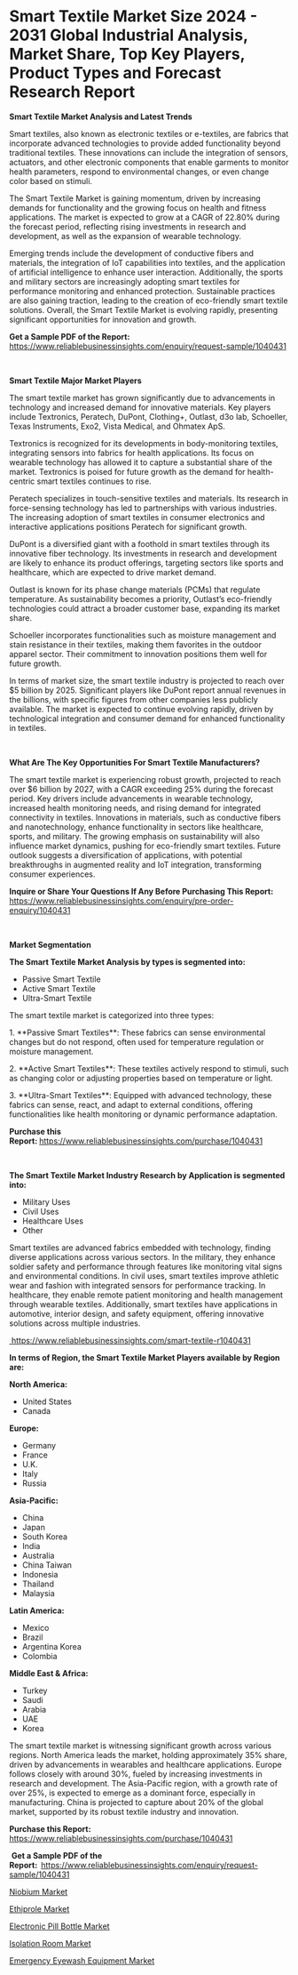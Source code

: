 <p><h1>Smart Textile Market Size 2024 - 2031 Global Industrial Analysis, Market Share, Top Key Players, Product Types and Forecast Research Report</h1></p><p><strong>Smart Textile Market Analysis and Latest Trends</strong></p>
<p><p>Smart textiles, also known as electronic textiles or e-textiles, are fabrics that incorporate advanced technologies to provide added functionality beyond traditional textiles. These innovations can include the integration of sensors, actuators, and other electronic components that enable garments to monitor health parameters, respond to environmental changes, or even change color based on stimuli. </p><p>The Smart Textile Market is gaining momentum, driven by increasing demands for functionality and the growing focus on health and fitness applications. The market is expected to grow at a CAGR of 22.80% during the forecast period, reflecting rising investments in research and development, as well as the expansion of wearable technology. </p><p>Emerging trends include the development of conductive fibers and materials, the integration of IoT capabilities into textiles, and the application of artificial intelligence to enhance user interaction. Additionally, the sports and military sectors are increasingly adopting smart textiles for performance monitoring and enhanced protection. Sustainable practices are also gaining traction, leading to the creation of eco-friendly smart textile solutions. Overall, the Smart Textile Market is evolving rapidly, presenting significant opportunities for innovation and growth.</p></p>
<p><strong>Get a Sample PDF of the Report:&nbsp;</strong> <a href="https://www.reliablebusinessinsights.com/enquiry/request-sample/1040431?utm_campaign=60&utm_medium=2&utm_source=Github&utm_content=ia&utm_term=05112024&utm_id=smart-textile">https://www.reliablebusinessinsights.com/enquiry/request-sample/1040431</a></p>
<p>&nbsp;</p>
<p><strong>Smart Textile Major Market Players</strong></p>
<p><p>The smart textile market has grown significantly due to advancements in technology and increased demand for innovative materials. Key players include Textronics, Peratech, DuPont, Clothing+, Outlast, d3o lab, Schoeller, Texas Instruments, Exo2, Vista Medical, and Ohmatex ApS.</p><p>Textronics is recognized for its developments in body-monitoring textiles, integrating sensors into fabrics for health applications. Its focus on wearable technology has allowed it to capture a substantial share of the market. Textronics is poised for future growth as the demand for health-centric smart textiles continues to rise.</p><p>Peratech specializes in touch-sensitive textiles and materials. Its research in force-sensing technology has led to partnerships with various industries. The increasing adoption of smart textiles in consumer electronics and interactive applications positions Peratech for significant growth.</p><p>DuPont is a diversified giant with a foothold in smart textiles through its innovative fiber technology. Its investments in research and development are likely to enhance its product offerings, targeting sectors like sports and healthcare, which are expected to drive market demand.</p><p>Outlast is known for its phase change materials (PCMs) that regulate temperature. As sustainability becomes a priority, Outlast’s eco-friendly technologies could attract a broader customer base, expanding its market share.</p><p>Schoeller incorporates functionalities such as moisture management and stain resistance in their textiles, making them favorites in the outdoor apparel sector. Their commitment to innovation positions them well for future growth.</p><p>In terms of market size, the smart textile industry is projected to reach over $5 billion by 2025. Significant players like DuPont report annual revenues in the billions, with specific figures from other companies less publicly available. The market is expected to continue evolving rapidly, driven by technological integration and consumer demand for enhanced functionality in textiles.</p></p>
<p>&nbsp;</p>
<p><strong>What Are The Key Opportunities For Smart Textile Manufacturers?</strong></p>
<p><p>The smart textile market is experiencing robust growth, projected to reach over $6 billion by 2027, with a CAGR exceeding 25% during the forecast period. Key drivers include advancements in wearable technology, increased health monitoring needs, and rising demand for integrated connectivity in textiles. Innovations in materials, such as conductive fibers and nanotechnology, enhance functionality in sectors like healthcare, sports, and military. The growing emphasis on sustainability will also influence market dynamics, pushing for eco-friendly smart textiles. Future outlook suggests a diversification of applications, with potential breakthroughs in augmented reality and IoT integration, transforming consumer experiences.</p></p>
<p><strong>Inquire or Share Your Questions If Any Before Purchasing This Report:</strong> <a href="https://www.reliablebusinessinsights.com/enquiry/pre-order-enquiry/1040431?utm_campaign=60&utm_medium=2&utm_source=Github&utm_content=ia&utm_term=05112024&utm_id=smart-textile">https://www.reliablebusinessinsights.com/enquiry/pre-order-enquiry/1040431</a></p>
<p>&nbsp;</p>
<p><strong>Market Segmentation</strong></p>
<p><strong>The Smart Textile Market Analysis by types is segmented into:</strong></p>
<p><ul><li>Passive Smart Textile</li><li>Active Smart Textile</li><li>Ultra-Smart Textile</li></ul></p>
<p><p>The smart textile market is categorized into three types: </p><p>1. **Passive Smart Textiles**: These fabrics can sense environmental changes but do not respond, often used for temperature regulation or moisture management. </p><p>2. **Active Smart Textiles**: These textiles actively respond to stimuli, such as changing color or adjusting properties based on temperature or light. </p><p>3. **Ultra-Smart Textiles**: Equipped with advanced technology, these fabrics can sense, react, and adapt to external conditions, offering functionalities like health monitoring or dynamic performance adaptation.</p></p>
<p><strong>Purchase this Report:&nbsp;</strong><a href="https://www.reliablebusinessinsights.com/purchase/1040431?utm_campaign=60&utm_medium=2&utm_source=Github&utm_content=ia&utm_term=05112024&utm_id=smart-textile">https://www.reliablebusinessinsights.com/purchase/1040431</a></p>
<p>&nbsp;</p>
<p><strong>The Smart Textile Market Industry Research by Application is segmented into:</strong></p>
<p><ul><li>Military Uses</li><li>Civil Uses</li><li>Healthcare Uses</li><li>Other</li></ul></p>
<p><p>Smart textiles are advanced fabrics embedded with technology, finding diverse applications across various sectors. In the military, they enhance soldier safety and performance through features like monitoring vital signs and environmental conditions. In civil uses, smart textiles improve athletic wear and fashion with integrated sensors for performance tracking. In healthcare, they enable remote patient monitoring and health management through wearable textiles. Additionally, smart textiles have applications in automotive, interior design, and safety equipment, offering innovative solutions across multiple industries.</p></p>
<p><a href="https://www.reliablebusinessinsights.com/smart-textile-r1040431?utm_campaign=60&utm_medium=2&utm_source=Github&utm_content=ia&utm_term=05112024&utm_id=smart-textile">&nbsp;https://www.reliablebusinessinsights.com/smart-textile-r1040431</a></p>
<p><strong>In terms of Region, the Smart Textile Market Players available by Region are:</strong></p>
<p>
    <p> <strong> North America: </strong>
        <ul>
            <li>United States</li>
            <li>Canada</li>
        </ul>
        </p> 
    <p> <strong> Europe: </strong>
        <ul>
            <li>Germany</li>
            <li>France</li>
            <li>U.K.</li>
            <li>Italy</li>
            <li>Russia</li>
        </ul>
        </p> 
    <p> <strong> Asia-Pacific: </strong>
        <ul>
            <li>China</li>
            <li>Japan</li>
            <li>South Korea</li>
            <li>India</li>
            <li>Australia</li>
            <li>China Taiwan</li>
            <li>Indonesia</li>
            <li>Thailand</li>
            <li>Malaysia</li>
        </ul>
        </p> 
    <p> <strong> Latin America: </strong>
        <ul>
            <li>Mexico</li>
            <li>Brazil</li>
            <li>Argentina Korea</li>
            <li>Colombia</li>
        </ul>
        </p> 
    <p> <strong> Middle East & Africa: </strong>
        <ul>
            <li>Turkey</li>
            <li>Saudi</li>
            <li>Arabia</li>
            <li>UAE</li>
            <li>Korea</li>
        </ul>
    </p>
    </p>
<p><p>The smart textile market is witnessing significant growth across various regions. North America leads the market, holding approximately 35% share, driven by advancements in wearables and healthcare applications. Europe follows closely with around 30%, fueled by increasing investments in research and development. The Asia-Pacific region, with a growth rate of over 25%, is expected to emerge as a dominant force, especially in manufacturing. China is projected to capture about 20% of the global market, supported by its robust textile industry and innovation.</p></p>
<p><strong>Purchase this Report: </strong><a href="https://www.reliablebusinessinsights.com/purchase/1040431?utm_campaign=60&utm_medium=2&utm_source=Github&utm_content=ia&utm_term=05112024&utm_id=smart-textile">https://www.reliablebusinessinsights.com/purchase/1040431</a></p>
<p>&nbsp;<strong>Get a Sample PDF of the Report:&nbsp;&nbsp;</strong><a href="https://www.reliablebusinessinsights.com/enquiry/request-sample/1040431?utm_campaign=60&utm_medium=2&utm_source=Github&utm_content=ia&utm_term=05112024&utm_id=smart-textile">https://www.reliablebusinessinsights.com/enquiry/request-sample/1040431</a></p>
<p><strong></strong></p>
<p><p><a href="https://github.com/liz10hnbracht/Market-Research-Report-List-1/blob/main/niobium-market.md?utm_campaign=60&utm_medium=2&utm_source=Github&utm_content=ia&utm_term=05112024&utm_id=smart-textile">Niobium Market</a></p><p><a href="https://github.com/arnaudyclavinec/Market-Research-Report-List-1/blob/main/ethiprole-market.md?utm_campaign=60&utm_medium=2&utm_source=Github&utm_content=ia&utm_term=05112024&utm_id=smart-textile">Ethiprole Market</a></p><p><a href="https://issuu.com/reportprime-2/docs/electronic-pill-bottle-market-size-_f59ad0ee4f17f1?utm_campaign=60&utm_medium=2&utm_source=Github&utm_content=ia&utm_term=05112024&utm_id=smart-textile">Electronic Pill Bottle Market</a></p><p><a href="https://issuu.com/reportprime-2/docs/isolation-room-market-size-2030.ppt_4a994e0ec5504c?utm_campaign=60&utm_medium=2&utm_source=Github&utm_content=ia&utm_term=05112024&utm_id=smart-textile">Isolation Room Market</a></p><p><a href="https://issuu.com/reportprime-2/docs/emergency-eyewash-equipment-market-_61815c2338cb10?utm_campaign=60&utm_medium=2&utm_source=Github&utm_content=ia&utm_term=05112024&utm_id=smart-textile">Emergency Eyewash Equipment Market</a></p></p>